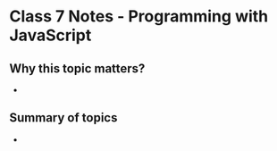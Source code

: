 # Class 7 Notes - Programming with JavaScript

## Why this topic matters?

-

## Summary of topics

-